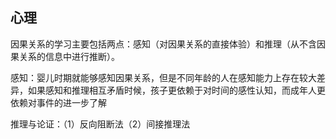 ## 心理
因果关系的学习主要包括两点：感知（对因果关系的直接体验）和推理（从不含因果关系的信息中进行推断）。

感知：婴儿时期就能够感知因果关系，但是不同年龄的人在感知能力上存在较大差异，如果感知和推理相互矛盾时候，孩子更依赖于对时间的感性认知，而成年人更依赖对事件的进一步了解

推理与论证：（1）反向阻断法（2）间接推理法
